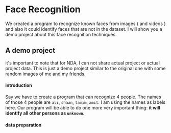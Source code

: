 # Face Recognition
We created a program to recognize known faces from images ( and videos ) and also it could identify faces that are not in the dataset. I will show you a demo project about this face recognition techniques.

## A demo project
it's important to note that for NDA, I can not share actual project or actual project data. This is just a demo project similar to the original one with some random images of me and my friends.

#### introduction
Say we have to create a program that can recognize 4 people. The names of those 4 people are `ali`, `shaan`, `tamim`, `amit`. I am using the names as labels here. Our program will be able to do one more very important thing:
 **it will identify all other persons as `unknown`**. 

 #### data preparation
 


